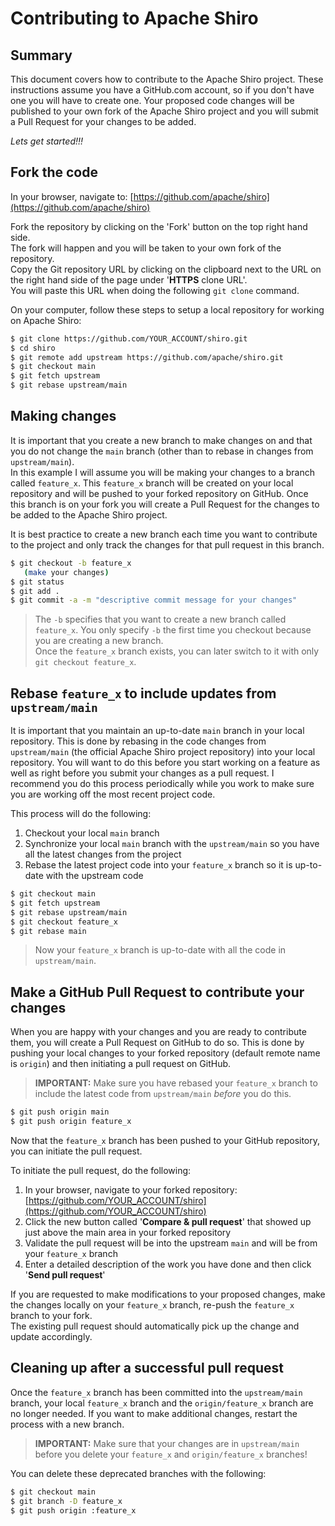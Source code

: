 Contributing to Apache Shiro
=======================================

Summary
-------
This document covers how to contribute to the Apache Shiro project. These instructions assume you have a GitHub.com account, so if you don't have one you will have to create one. Your proposed code changes will be published to your own fork of the Apache Shiro project and you will submit a Pull Request for your changes to be added.

_Lets get started!!!_


Fork the code
-------------

In your browser, navigate to: [https://github.com/apache/shiro](https://github.com/apache/shiro)

Fork the repository by clicking on the 'Fork' button on the top right hand side.  
The fork will happen and you will be taken to your own fork of the repository.  
Copy the Git repository URL by clicking on the clipboard next to the URL on the right hand side of the page under '**HTTPS** clone URL'.  
You will paste this URL when doing the following `git clone` command.

On your computer, follow these steps to setup a local repository for working on Apache Shiro:

``` bash
$ git clone https://github.com/YOUR_ACCOUNT/shiro.git
$ cd shiro
$ git remote add upstream https://github.com/apache/shiro.git
$ git checkout main
$ git fetch upstream
$ git rebase upstream/main
```


Making changes
--------------

It is important that you create a new branch to make changes on and that you do not change the `main` branch (other than to rebase in changes from `upstream/main`).  
In this example I will assume you will be making your changes to a branch called `feature_x`.  This `feature_x` branch will be created on your local repository and
will be pushed to your forked repository on GitHub.  Once this branch is on your fork you will create a Pull Request for the changes to be added to the Apache Shiro project.

It is best practice to create a new branch each time you want to contribute to the project and only track the changes for that pull request in this branch.

``` bash
$ git checkout -b feature_x
   (make your changes)
$ git status
$ git add .
$ git commit -a -m "descriptive commit message for your changes"
```

> The `-b` specifies that you want to create a new branch called `feature_x`.  You only specify `-b` the first time you checkout because you are creating a new branch.  
> Once the `feature_x` branch exists, you can later switch to it with only `git checkout feature_x`.


Rebase `feature_x` to include updates from `upstream/main`
------------------------------------------------------------

It is important that you maintain an up-to-date `main` branch in your local repository.  This is done by rebasing in the code changes from `upstream/main`
(the official Apache Shiro project repository) into your local repository.  You will want to do this before you start working on a feature as well as right
before you submit your changes as a pull request.  I recommend you do this process periodically while you work to make sure you are working off the most recent project code.

This process will do the following:

1. Checkout your local `main` branch
2. Synchronize your local `main` branch with the `upstream/main` so you have all the latest changes from the project
3. Rebase the latest project code into your `feature_x` branch so it is up-to-date with the upstream code

``` bash
$ git checkout main
$ git fetch upstream
$ git rebase upstream/main
$ git checkout feature_x
$ git rebase main
```

> Now your `feature_x` branch is up-to-date with all the code in `upstream/main`.


Make a GitHub Pull Request to contribute your changes
-----------------------------------------------------

When you are happy with your changes and you are ready to contribute them, you will create a Pull Request on GitHub to do so.  This is done by pushing your local changes
to your forked repository (default remote name is `origin`) and then initiating a pull request on GitHub.

> **IMPORTANT:** Make sure you have rebased your `feature_x` branch to include the latest code from `upstream/main` _before_ you do this.

``` bash
$ git push origin main
$ git push origin feature_x
```

Now that the `feature_x` branch has been pushed to your GitHub repository, you can initiate the pull request.

To initiate the pull request, do the following:

1. In your browser, navigate to your forked repository: [https://github.com/YOUR_ACCOUNT/shiro](https://github.com/YOUR_ACCOUNT/shiro)
2. Click the new button called '**Compare & pull request**' that showed up just above the main area in your forked repository
3. Validate the pull request will be into the upstream `main` and will be from your `feature_x` branch
4. Enter a detailed description of the work you have done and then click '**Send pull request**'

If you are requested to make modifications to your proposed changes, make the changes locally on your `feature_x` branch, re-push the `feature_x` branch to your fork.  
The existing pull request should automatically pick up the change and update accordingly.


Cleaning up after a successful pull request
-------------------------------------------

Once the `feature_x` branch has been committed into the `upstream/main` branch, your local `feature_x` branch and the `origin/feature_x` branch are no longer needed.
If you want to make additional changes, restart the process with a new branch.

> **IMPORTANT:** Make sure that your changes are in `upstream/main` before you delete your `feature_x` and `origin/feature_x` branches!

You can delete these deprecated branches with the following:

``` bash
$ git checkout main
$ git branch -D feature_x
$ git push origin :feature_x
```
